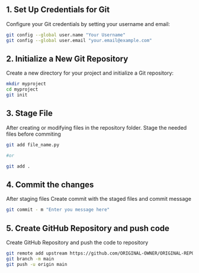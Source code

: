## 1. Set Up Credentials for Git

Configure your Git credentials by setting your username and email:

```bash
git config --global user.name "Your Username"
git config --global user.email "your.email@example.com"
```

## 2. Initialize a New Git Repository

Create a new directory for your project and initialize a Git repository:

```bash
mkdir myproject
cd myproject
git init
```

## 3. Stage File

After creating or modifying files in the repository folder. Stage the needed files before commiting

```bash
git add file_name.py

#or

git add .
```
## 4. Commit the changes

After staging files Create commit with the staged files and commit message

```bash
git commit - m "Enter you message here"
```

## 5. Create GitHub Repository and push code

Create GitHub Repository and push the code to repository

```bash
git remote add upstream https://github.com/ORIGINAL-OWNER/ORIGINAL-REPOSITORY.git
git branch -m main
git push -u origin main
```

